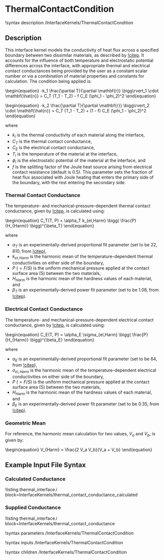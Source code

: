 # ThermalContactCondition

!syntax description /InterfaceKernels/ThermalContactCondition

## Description

This interface kernel models the conductivity of heat flux across a specified
boundary between two dissimilar materials, as described by [!citep](cincotti2007sps).
It accounts for the influence of both temperature and electrostatic potential
differences across the interface, with appropriate thermal and electrical
contact conductances being provided by the user as a constant scalar number or
via a combination of material properties and constants for calculation. The
condition being applied is:

\begin{equation}
  -k_1 \frac{\partial T}{\partial \mathbf{r}} \bigg\rvert_1 \cdot \mathbf{\hat{n}} = C_T (T_1 - T_2) - f C_E (\phi_1 - \phi_2)^2
\end{equation}

\begin{equation}
  -k_2 \frac{\partial T}{\partial \mathbf{r}} \bigg\rvert_2 \cdot \mathbf{\hat{n}} = C_T (T_1 - T_2) + (1 - f) C_E (\phi_1 - \phi_2)^2
\end{equation}

where

- $k_i$ is the thermal conductivity of each material along the interface,
- $C_T$ is the thermal contact conductance,
- $C_E$ is the electrical contact conductance,
- $T_i$ is the temperature of the material at the interface,
- $\phi_i$ is the electrostatic potential of the material at the interface, and
- $f$ is the splitting factor of the Joule heat source arising from electrical
  contact resistance (default is 0.5). This parameter sets the fraction of heat
  flux associated with Joule heating that enters the primary side of the
  boundary, with the rest entering the secondary side.

### Thermal Contact Conductance

The temperature- and mechanical-pressure-dependent thermal contact conductance,
given by [!citep](madhusadana1996), is calculated using:

\begin{equation}
  C_T(T, P) = \alpha_T k_{el,Harm} \bigg( \frac{P}{H_{Harm}} \bigg)^{\beta_T}
\end{equation}

where

- $\alpha_T$ is an experimentally-derived proportional fit parameter (set to be
  $22,810$, from [!citep](cincotti2007sps)),
- $k_{el,Harm}$ is the harmonic mean of the temperature-dependent thermal
  conductivities on either side of the boundary,
- $P$ ($=F/S$) is the uniform mechanical pressure applied at the contact surface
  area (S) between the two materials,
- $H_{Harm}$ is the harmonic mean of the hardness values of each material, and
- $\beta_T$ is an experimentally-derived power fit parameter (set to be $1.08$,
  from [!citep](cincotti2007sps)).

### Electrical Contact Conductance

The temperature- and mechanical-pressure-dependent electrical contact
conductance, given by [!citep](babu2001contactresistance), is calculated using:

\begin{equation}
  C_E(T, P) = \alpha_E \sigma_{el,Harm} \bigg( \frac{P}{H_{Harm}} \bigg)^{\beta_E}
\end{equation}

where

- $\alpha_E$ is an experimentally-derived proportional fit parameter (set to be
  $64$, from [!citep](cincotti2007sps)),
- $\sigma_{el,Harm}$ is the harmonic mean of the temperature-dependent electrical
  conductivities on either side of the boundary,
- $P$ ($=F/S$) is the uniform mechanical pressure applied at the contact surface
  area (S) between the two materials,
- $H_{Harm}$ is the harmonic mean of the hardness values of each material, and
- $\beta_E$ is an experimentally-derived power fit parameter (set to be $0.35$,
  from [!citep](cincotti2007sps)).

### Geometric Mean

For reference, the harmonic mean calculation for two values, $V_a$ and $V_b$, is
given by:

\begin{equation}
  V_{Harm} = \frac{2 V_a V_b}{V_a + V_b}
\end{equation}

## Example Input File Syntax

### Calculated Conductance

!listing thermal_interface.i block=InterfaceKernels/thermal_contact_conductance_calculated

### Supplied Conductance

!listing thermal_interface.i block=InterfaceKernels/thermal_contact_conductance

!syntax parameters /InterfaceKernels/ThermalContactCondition

!syntax inputs /InterfaceKernels/ThermalContactCondition

!syntax children /InterfaceKernels/ThermalContactCondition
